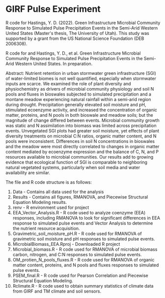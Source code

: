 # GIRF Pulse Experiment
R code for Hastings, Y. D. (2022). Green Infrastructure Microbial Community Response to Simulated Pulse Precipitation Events in the Semi-Arid Western United States (Master's thesis, The University of Utah). This study was supported by a grant from the US National Science Foundation (DEB 2006308).

R code for and Hastings, Y. D., et al. Green Infrastructure Microbial Community Response to Simulated Pulse Precipitation Events in the Semi-Arid Western United States. In preparation.

Abstract: Nutrient retention in urban stormwater green infrastructure (SGI) of water-limited biomes is not well quantified, especially when stormwater inputs are scarce. We examined the role of plant diversity and physiochemistry as drivers of microbial community physiology and soil N pools and fluxes in bioswales subjected to simulated precipitation and a montane meadow experiencing natural rainfall within a semi-arid region during drought. Precipitation generally elevated soil moisture and pH, stimulated ecoenzyme activity, and increased the concentration of organic matter, proteins, and N pools in both bioswale and meadow soils; but the magnitude of change differed between events. Microbial community growth was static and N assimilation into biomass was limited across precipitation events. Unvegetated SGI plots had greater soil moisture, yet effects of plant diversity treatments on microbial C:N ratios, organic matter content, and N pools were inconsistent. Differences in soil N concentrations in bioswales and the meadow were most directly correlated to changes in organic matter content mediated by ecoenzyme expression and the balance of C, N, and P resources available to microbial communities. Our results add to growing evidence that ecological function of SGI is comparable to neighboring natural vegetated systems, particularly when soil media and water availability are similar.

The file and R code structure is as follows: 

1. Data - Contains all data used for the analysis
2. Results - Contains all figures, RMANOVA, and Piecewise Structural Equation Modeling results. 
3. renv - R environment used for project
4. EEA_Vector_Analysis.R - R code used to analyze coenzyme (EEA) responses, including RMANOVA to look for significant differences in EEA response to simulated pulse events and Vector Analysis to determine the nutrient resource acquisition.
5. Gravimetric_soil_moisture_pH.R - R code used for RMANOVA of gravimetric soil moisture and pH responses to simulated pulse events.
6. MicrobialBiomass_EEA.Rproj - Downloaded R project
7. Microbial_biomass.R - R code used for RMANOVA of microbial biomass carbon, nitrogen, and C:N responses to simulated pulse events.
8. OM_protien_N_pools_fluxes.R - R code used for RMANOVA of organic matter content, proteins, and N pools and fluxes responses to simulated pulse events.
9. PSEM_final.R - R code used for Pearson Correlation and Piecewise Structural Equation Modeling.
10. Rclimate.R - R code used to obtain summary statistics of climate data from GIRF and TM climate and soil sensors.


